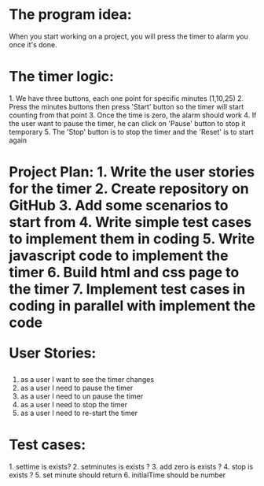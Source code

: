 <h1> The program idea: </h1>

When you start working on a project, you will press the timer to alarm you once it's done.

<h1> The timer logic: </h1>
1. We have three buttons, each one point for specific minutes (1,10,25)
2. Press the minutes buttons then press 'Start' button so the
timer will start counting from that point
3. Once the time is zero, the alarm should work
4. If the user want to pause the timer, he can click on 'Pause' button to stop it temporary
5. The 'Stop' button is to stop the timer and the 'Reset' is to start again


<h1> Project Plan: </h>
1. Write the user stories for the timer
2. Create repository on GitHub
3. Add some scenarios to start from
4. Write simple test cases to implement them in coding
5. Write javascript code to implement the timer
6. Build html and css page to the timer
7. Implement test cases in coding in parallel with implement the code


<h> User Stories: </h1>
1. as a user I want to see the timer changes
2. as a user I need to pause the timer
3. as a user I need to un pause the timer
4. as a user I need to stop the timer
5. as a user I need to re-start the timer

<h1> Test cases: </h1>
1. settime is exists?
2. setminutes is exists ?
3. add zero is exists ?
4. stop is exists ?
5. set minute should return
6. initialTime should be number
